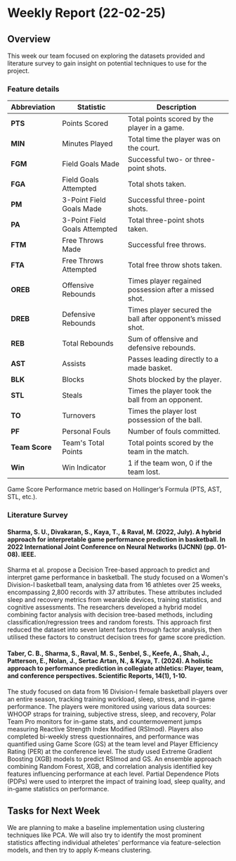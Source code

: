# Weekly Report (22-02-25)

## Overview
This week our team focused on exploring the datasets provided and literature survey to gain insight on potential techniques to use for the project.

### Feature details

| **Abbreviation** | **Statistic**                     | **Description**                                                                                   |
|------------------|-----------------------------------|---------------------------------------------------------------------------------------------------|
| **PTS**          | Points Scored                     | Total points scored by the player in a game.                                                      |
| **MIN**          | Minutes Played                    | Total time the player was on the court.                                                           |
| **FGM**          | Field Goals Made                  | Successful two- or three-point shots.                                                             |
| **FGA**          | Field Goals Attempted             | Total shots taken.                                                                                |
| **PM**           | 3-Point Field Goals Made          | Successful three-point shots.                                                                     |
| **PA**           | 3-Point Field Goals Attempted     | Total three-point shots taken.                                                                    |
| **FTM**          | Free Throws Made                  | Successful free throws.                                                                           |
| **FTA**          | Free Throws Attempted             | Total free throw shots taken.                                                                     |
| **OREB**         | Offensive Rebounds                | Times player regained possession after a missed shot.                                             |
| **DREB**         | Defensive Rebounds                | Times player secured the ball after opponent’s missed shot.                                       |
| **REB**          | Total Rebounds                    | Sum of offensive and defensive rebounds.                                                          |
| **AST**          | Assists                           | Passes leading directly to a made basket.                                                         |
| **BLK**          | Blocks                            | Shots blocked by the player.                                                                      |
| **STL**          | Steals                            | Times the player took the ball from an opponent.                                                  |
| **TO**           | Turnovers                         | Times the player lost possession of the ball.                                                     |
| **PF**           | Personal Fouls                    | Number of fouls committed.                                                                        |
| **Team Score**   | Team's Total Points               | Total points scored by the team in the match.                                                     |
| **Win**          | Win Indicator                     | 1 if the team won, 0 if the team lost.                                                            |
 
Game Score	Performance metric based on Hollinger’s Formula (PTS, AST, STL, etc.).

### Literature Survey
#### Sharma, S. U., Divakaran, S., Kaya, T., & Raval, M. (2022, July). A hybrid approach for interpretable game performance prediction in basketball. In 2022 International Joint Conference on Neural Networks (IJCNN) (pp. 01-08). IEEE.

Sharma et al. propose a Decision Tree-based approach to predict and interpret game performance in basketball. The study focused on a Women's Division-I basketball team, analysing data from 16 athletes over 25 weeks, encompassing 2,800 records with 37 attributes. These attributes included sleep and recovery metrics from wearable devices, training statistics, and cognitive assessments. The researchers developed a hybrid model combining factor analysis with decision tree-based methods, including classification/regression trees and random forests. This approach first reduced the dataset into seven latent factors through factor analysis, then utilised these factors to construct decision trees for game score prediction.

#### Taber, C. B., Sharma, S., Raval, M. S., Senbel, S., Keefe, A., Shah, J., Patterson, E., Nolan, J., Sertac Artan, N., & Kaya, T. (2024). A holistic approach to performance prediction in collegiate athletics: Player, team, and conference perspectives. Scientific Reports, 14(1), 1-10.

The study focused on data from 16 Division-I female basketball players over an entire season, tracking training workload, sleep, stress, and in-game performance. The players were monitored using various data sources: WHOOP straps for training, subjective stress, sleep, and recovery, Polar Team Pro monitors for in-game stats, and countermovement jumps measuring Reactive Strength Index Modified (RSImod). Players also completed bi-weekly stress questionnaires, and performance was quantified using Game Score (GS) at the team level and Player Efficiency Rating (PER) at the conference level. The study used Extreme Gradient Boosting (XGB) models to predict RSImod and GS. An ensemble approach combining Random Forest, XGB, and correlation analysis identified key features influencing performance at each level. Partial Dependence Plots (PDPs) were used to interpret the impact of training load, sleep quality, and in-game statistics on performance.

## Tasks for Next Week
We are planning to make a baseline implementation using clustering techniques like PCA. We will also try to identify the most prominent statistics affecting individual atheletes' performance via feature-selection models, and then try to apply K-means clustering.
